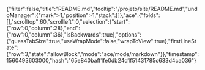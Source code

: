 {"filter":false,"title":"README.md","tooltip":"/projeto/site/README.md","undoManager":{"mark":-1,"position":-1,"stack":[]},"ace":{"folds":[],"scrolltop":60,"scrollleft":0,"selection":{"start":{"row":0,"column":28},"end":{"row":0,"column":36},"isBackwards":true},"options":{"guessTabSize":true,"useWrapMode":false,"wrapToView":true},"firstLineState":{"row":3,"state":"allowBlock","mode":"ace/mode/markdown"}},"timestamp":1560493603000,"hash":"65e840baff1fe0db24d1f51431785c633d4ca036"}